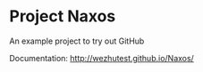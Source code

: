 # Project Naxos

An example project to try out GitHub

Documentation: http://wezhutest.github.io/Naxos/
